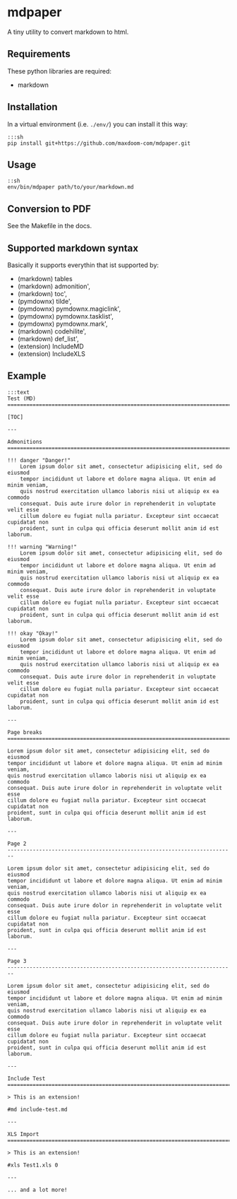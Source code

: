 mdpaper
========================================================================

A tiny utility to convert markdown to html.


Requirements
------------------------------------------------------------------------

These python libraries are required:

- markdown


Installation
------------------------------------------------------------------------

In a virtual environment (i.e. `./env/`) you can install it this way:

    :::sh
    pip install git+https://github.com/maxdoom-com/mdpaper.git


Usage
------------------------------------------------------------------------

    ::sh
    env/bin/mdpaper path/to/your/markdown.md


Conversion to PDF
------------------------------------------------------------------------

See the Makefile in the docs.


Supported markdown syntax
------------------------------------------------------------------------

Basically it supports everythin that ist supported by:

- (markdown) tables
- (markdown) admonition',
- (markdown) toc',
- (pymdownx) tilde',
- (pymdownx) pymdownx.magiclink',
- (pymdownx) pymdownx.tasklist',
- (pymdownx) pymdownx.mark',
- (markdown) codehilite',
- (markdown) def_list',
- (extension) IncludeMD
- (extension) IncludeXLS




Example
------------------------------------------------------------------------

    :::text
    Test (MD)
    ========================================================================

    [TOC]

    ---

    Admonitions
    ========================================================================

    !!! danger "Danger!"
        Lorem ipsum dolor sit amet, consectetur adipisicing elit, sed do eiusmod
        tempor incididunt ut labore et dolore magna aliqua. Ut enim ad minim veniam,
        quis nostrud exercitation ullamco laboris nisi ut aliquip ex ea commodo
        consequat. Duis aute irure dolor in reprehenderit in voluptate velit esse
        cillum dolore eu fugiat nulla pariatur. Excepteur sint occaecat cupidatat non
        proident, sunt in culpa qui officia deserunt mollit anim id est laborum.

    !!! warning "Warning!"
        Lorem ipsum dolor sit amet, consectetur adipisicing elit, sed do eiusmod
        tempor incididunt ut labore et dolore magna aliqua. Ut enim ad minim veniam,
        quis nostrud exercitation ullamco laboris nisi ut aliquip ex ea commodo
        consequat. Duis aute irure dolor in reprehenderit in voluptate velit esse
        cillum dolore eu fugiat nulla pariatur. Excepteur sint occaecat cupidatat non
        proident, sunt in culpa qui officia deserunt mollit anim id est laborum.

    !!! okay "Okay!"
        Lorem ipsum dolor sit amet, consectetur adipisicing elit, sed do eiusmod
        tempor incididunt ut labore et dolore magna aliqua. Ut enim ad minim veniam,
        quis nostrud exercitation ullamco laboris nisi ut aliquip ex ea commodo
        consequat. Duis aute irure dolor in reprehenderit in voluptate velit esse
        cillum dolore eu fugiat nulla pariatur. Excepteur sint occaecat cupidatat non
        proident, sunt in culpa qui officia deserunt mollit anim id est laborum.

    ---

    Page breaks
    ========================================================================

    Lorem ipsum dolor sit amet, consectetur adipisicing elit, sed do eiusmod
    tempor incididunt ut labore et dolore magna aliqua. Ut enim ad minim veniam,
    quis nostrud exercitation ullamco laboris nisi ut aliquip ex ea commodo
    consequat. Duis aute irure dolor in reprehenderit in voluptate velit esse
    cillum dolore eu fugiat nulla pariatur. Excepteur sint occaecat cupidatat non
    proident, sunt in culpa qui officia deserunt mollit anim id est laborum.

    ---

    Page 2
    ------------------------------------------------------------------------

    Lorem ipsum dolor sit amet, consectetur adipisicing elit, sed do eiusmod
    tempor incididunt ut labore et dolore magna aliqua. Ut enim ad minim veniam,
    quis nostrud exercitation ullamco laboris nisi ut aliquip ex ea commodo
    consequat. Duis aute irure dolor in reprehenderit in voluptate velit esse
    cillum dolore eu fugiat nulla pariatur. Excepteur sint occaecat cupidatat non
    proident, sunt in culpa qui officia deserunt mollit anim id est laborum.

    ---

    Page 3
    ------------------------------------------------------------------------

    Lorem ipsum dolor sit amet, consectetur adipisicing elit, sed do eiusmod
    tempor incididunt ut labore et dolore magna aliqua. Ut enim ad minim veniam,
    quis nostrud exercitation ullamco laboris nisi ut aliquip ex ea commodo
    consequat. Duis aute irure dolor in reprehenderit in voluptate velit esse
    cillum dolore eu fugiat nulla pariatur. Excepteur sint occaecat cupidatat non
    proident, sunt in culpa qui officia deserunt mollit anim id est laborum.

    ---

    Include Test
    ========================================================================

    > This is an extension!

    #md include-test.md

    ---

    XLS Import
    ========================================================================

    > This is an extension!

    #xls Test1.xls 0

    ---

    ... and a lot more!


